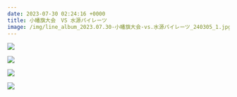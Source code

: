 ```yaml
---
date: 2023-07-30 02:24:16 +0000
title: 小幡旗大会　VS 水源パイレーツ
image: /img/line_album_2023.07.30-小幡旗大会-vs.水源パイレーツ_240305_1.jpg
---
```

![](/img/line_album_2023.07.30-小幡旗大会-vs.水源パイレーツ_240305_2.jpg)

![](/img/line_album_2023.07.30-小幡旗大会-vs.水源パイレーツ_240305_3.jpg)

![](/img/line_album_2023.07.30-小幡旗大会-vs.水源パイレーツ_240305_4.jpg)

![](/img/line_album_2023.07.30-小幡旗大会-vs.水源パイレーツ_240305_5.jpg)
